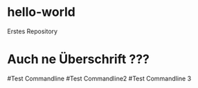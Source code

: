 # hello-world
Erstes Repository
# Auch ne Überschrift ???
#Test Commandline
#Test Commandline2
#Test Commandline 3
